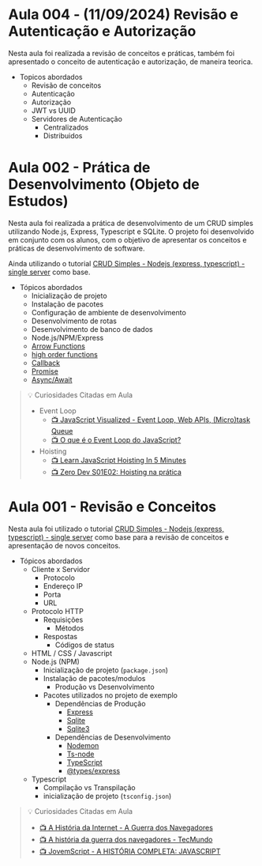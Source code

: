 # Aula 004 - (11/09/2024) Revisão e Autenticação e Autorização

Nesta aula foi realizada a revisão de conceitos e práticas, também foi apresentado o conceito de autenticação e autorização, de maneira teorica.

- Topicos abordados
  - Revisão de conceitos
  - Autenticação
  - Autorização
  - JWT vs UUID
  - Servidores de Autenticação
    - Centralizados
    - Distribuidos

# Aula 002 - Prática de Desenvolvimento (Objeto de Estudos)

Nesta aula foi realizada a prática de desenvolvimento de um CRUD simples utilizando Node.js, Express, Typescript e SQLite. O projeto foi desenvolvido em conjunto com os alunos, com o objetivo de apresentar os conceitos e práticas de desenvolvimento de software.

Ainda utilizando o tutorial [CRUD Simples - Nodejs (express, typescript) - single server](../tutorial/crud-simples-monoservidor-nodejs-typescript-express-sqlite.md) como base.

- Tópicos abordados
  - Inicialização de projeto
  - Instalação de pacotes
  - Configuração de ambiente de desenvolvimento
  - Desenvolvimento de rotas
  - Desenvolvimento de banco de dados
  - Node.js/NPM/Express
  - [Arrow Functions](https://developer.mozilla.org/pt-BR/docs/Web/JavaScript/Reference/Functions/Arrow_functions) 
  - [high order functions](https://developer.mozilla.org/pt-BR/docs/Glossary/Higher-order_function) 
  - [Callback](https://developer.mozilla.org/pt-BR/docs/Glossary/Callback_function)
  - [Promise](https://developer.mozilla.org/pt-BR/docs/Web/JavaScript/Reference/Global_Objects/Promise)
  - [Async/Await](https://developer.mozilla.org/pt-BR/docs/Web/JavaScript/Reference/Statements/async_function)

> 💡 Curiosidades Citadas em Aula
> 
> - Event Loop
>   - [📺 JavaScript Visualized - Event Loop, Web APIs, (Micro)task Queue](https://www.youtube.com/watch?v=eiC58R16hb8) 
>   - [📺 O que é o Event Loop do JavaScript?](https://www.youtube.com/watch?v=8aGhZQkoFbQ)
> - Hoisting 
>   - [📺 Learn JavaScript Hoisting In 5 Minutes](https://www.youtube.com/watch?v=EvfRXyKa_GI) 
>   - [📺 Zero Dev S01E02: Hoisting na prática](https://www.youtube.com/watch?v=q-iKinPQks4)

# Aula 001 - Revisão e Conceitos

Nesta aula foi utilizado o tutorial [CRUD Simples - Nodejs (express, typescript) - single server](../tutorial/crud-simples-monoservidor-nodejs-typescript-express-sqlite.md) como base para a revisão de conceitos e apresentação de novos conceitos.

- Tópicos abordados
  - Cliente x Servidor
    - Protocolo
    - Endereço IP
    - Porta
    - URL
  - Protocolo HTTP
    - Requisições
      - Métodos
    - Respostas
      - Códigos de status
  - HTML / CSS / Javascript
  - Node.js (NPM)
    - Inicialização de projeto (`package.json`)
    - Instalação de pacotes/modulos
      - Produção vs Desenvolvimento
    - Pacotes utilizados no projeto de exemplo
      - Dependências de Produção
        - [Express](https://npmjs.com/package/express)
        - [Sqlite](https://npmjs.com/package/sqlite)
        - [Sqlite3](https://npmjs.com/package/sqlite3)
      - Dependências de Desenvolvimento
        - [Nodemon](https://npmjs.com/package/nodemon)
        - [Ts-node](https://npmjs.com/package/ts-node)
        - [TypeScript](https://npmjs.com/package/typescript)
        - [@types/express](https://npmjs.com/package/@types/express)
  - Typescript
    - Compilação vs Transpilação
    - inicialização de projeto (`tsconfig.json`)

> 💡 Curiosidades Citadas em Aula
> - [📺 A História da Internet - A Guerra dos Navegadores](https://www.youtube.com/watch?v=_TW45Wctsmg) 
> - [📺 A história da guerra dos navegadores - TecMundo](https://www.youtube.com/watch?v=3yTDZTKwj-o) 
> - [📺 JovemScript - A HISTÓRIA COMPLETA: JAVASCRIPT](https://www.youtube.com/watch?v=QM83eQ7Kpbg)